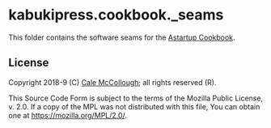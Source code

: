 # kabukipress.cookbook._seams

This folder contains the software seams for the [Astartup Cookbook](https://github.com/kabuki-starship/kabuki.press.cookbook).

## License

Copyright 2018-9 (C) [Cale McCollough](https://calemccollough.github.io); all rights reserved (R).

This Source Code Form is subject to the terms of the Mozilla Public License, v. 2.0. If a copy of the MPL was not distributed with this file, You can obtain one at <https://mozilla.org/MPL/2.0/>.
